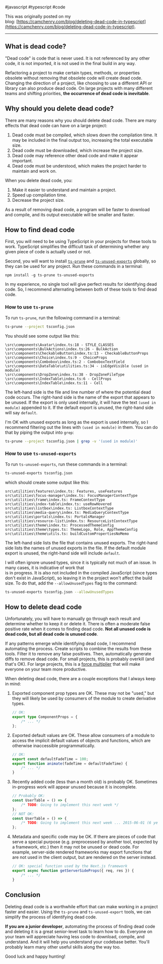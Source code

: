 #javascript #typescript #code 

This was originally posted on my blog: [https://camchenry.com/blog/deleting-dead-code-in-typescript](https://camchenry.com/blog/deleting-dead-code-in-typescript).

---

## What is dead code?

"Dead code" is code that is never used. It is not referenced by any other code, it is not imported, it is not used in the final build in any way.

Refactoring a project to make certain types, methods, or properties obsolete without removing that obsolete code will create dead code. Changing the direction of a project, like choosing to use a different API or library can also produce dead code. On large projects with many different teams and shifting priorities, **the occurrence of dead code is inevitable**.

## Why should you delete dead code?

There are many reasons why you should delete dead code. There are many effects that dead code can have on a large project:

1. Dead code must be compiled, which slows down the compilation time. It may be included in the final output too, increasing the total executable size.
2. Dead code must be downloaded, which increase the project size.
3. Dead code may reference other dead code and make it appear important.
4. Dead code must be understood, which makes the project harder to maintain and work on.

When you delete dead code, you:

1. Make it easier to understand and maintain a project.
2. Speed up compilation time.
3. Decrease the project size.

As a result of removing dead code, a program will be faster to download and compile, and its output executable will be smaller and faster.

## How to find dead code

First, you will need to be using TypeScript in your projects for these tools to work. TypeScript simplifies the difficult task of determining whether any given piece of code is actually used or not.

Second, you will want to install [`ts-prune`](https://github.com/nadeesha/ts-prune) and [`ts-unused-exports`](https://github.com/pzavolinsky/ts-unused-exports) globally, so they can be used for any project. Run these commands in a terminal:  

```
npm install -g ts-prune ts-unused-exports
```

In my experience, no single tool will give perfect results for identifying dead code. So, I recommend alternating between both of these tools to find dead code.

### How to use `ts-prune`

To run `ts-prune`, run the following command in a terminal:  

```bash
ts-prune --project tsconfig.json
```

You should see some output like this:  

```
\src\components\Avatar\index.ts:18 - STYLE_CLASSES
\src\components\BulkActions\index.ts:26 - BulkAction
\src\components\CheckableButton\index.ts:13 - CheckableButtonProps
\src\components\Choice\index.ts:9 - ChoiceProps
\src\components\Combobox\index.ts:2 - ComboboxTextField
\src\components\DataTable\utilities.ts:34 - isEdgeVisible (used in module)
\src\components\DropZone\index.ts:38 - DropZoneFileType
\src\components\IndexTable\index.ts:6 - CellProps
\src\components\IndexTable\index.ts:11 - Cell
```

The left-hand side is the file and line number of where the potential dead code occurs. The right-hand side is the name of the export that appears to be unused. If the export is only used internally, it will have the text `(used in module)` appended to it. If the default export is unused, the right-hand side will say `default`.

I'm OK with unused exports as long as the export is used internally, so I recommend filtering out the lines with `(used in module)` in them. You can do that by piping the output into `grep`:  

```bash
ts-prune --project tsconfig.json | grep -v '(used in module)'
```

### How to use `ts-unused-exports`

To run `ts-unused-exports`, run these commands in a terminal:  

```bash
ts-unused-exports tsconfig.json
```

which should create some output like this:  

```
src\utilities\features\index.ts: Features, useFeatures
src\utilities\focus-manager\index.ts: FocusManagerContextType
src\utilities\frame\index.ts: FrameContextType
src\utilities\index-table\index.ts: useRowHovered
src\utilities\listbox\index.ts: ListboxContextType
src\utilities\media-query\index.ts: MediaQueryContextType
src\utilities\portals\index.ts: PortalsManager
src\utilities\resource-list\index.ts: ResourceListContextType
src\utilities\theme\index.ts: ProcessedThemeConfig
src\utilities\theme\types.ts: ThemeLogo, Role, AppThemeConfig
src\utilities\theme\utils.ts: buildCustomPropertiesNoMemo
```

The left-hand side lists the file that contains unused exports. The right-hand side lists the names of unused exports in the file. If the default module export is unused, the right-hand side will include `default`.

I will often ignore unused types, since it is typically not much of an issue. In many cases, it is indicative of work that  
is in progress. It is also not included in the compiled JavaScript (since types don't exist in JavaScript), so leaving it in the project won't affect the build size. To do that, add the `--allowUnusedTypes` flag to the command:  

```bash
ts-unused-exports tsconfig.json --allowUnusedTypes
```

## How to delete dead code

Unfortunately, you will have to manually go through each result and determine whether to keep it or delete it. There is often a moderate false positive rate when it comes to finding dead code. **Not all unused code is dead code, but all dead code is unused code**.

If any patterns emerge while identifying dead code, I recommend automating the process. Create scripts to combine the results from these tools. Filter it to remove any false positives. Then, automatically generate diffs to remove dead code. For small projects, this is probably overkill (and that's OK). For large projects, this is a [force multiplier](https://en.wikipedia.org/wiki/Force_multiplication) that will make everyone on your team more productive.

When deleting dead code, there are a couple exceptions that I always keep in mind:

1. Exported component prop types are OK. These may not be "used," but they will likely be used by consumers of the module to create derivative types.

    ```typescript
    // OK:
    export type ComponentProps = {
        /* ... */
    };
    ```

2. Exported default values are OK. These allow consumers of a module to access the implicit default values of objects and functions, which are otherwise inaccessible programmatically.

    ```typescript
    // OK:
    export const defaultFadeTime = 100;
    export function animate(fadeTime = defaultFadeTime) {
        /* ... */
    }
    ```

3. Recently added code (less than a month old) is probably OK. Sometimes in-progress work will appear unused because it is incomplete.


   ```typescript
   // Probably OK:
   const UserTable = () => {
       /* TODO: Going to implement this next week */
   };
   // NOT OK:
   const UserTable = () => {
       /* TODO: Going to implement this next week ... 2015-06-01 (6 years ago) */
   };
   ```

4. Metadata and specific code may be OK. If there are pieces of code that serve a special purpose (e.g. preprocessed by another tool, expected by a framework, etc.) then it may not be unused or dead code. For example, server-side rendered frameworks may export functions that are not used in the client output, but are rendered on the server instead.

   ```typescript
   // OK: special function used by the Next.js framework
   export async function getServerSideProps({ req, res }) {
       /* ... */
   }
   ```

## Conclusion

Deleting dead code is a worthwhile effort that can make working in a project faster and easier. Using the `ts-prune` and `ts-unused-export` tools, we can simplify the process of identifying dead code.

**If you are a junior developer**, automating the process of finding dead code and deleting it is a great senior-level task to learn how to do. Everyone on your team will appreciate having less code to download, compile, and understand. And it will help you understand your codebase better. You'll probably learn many other useful skills along the way too.

Good luck and happy hunting!
